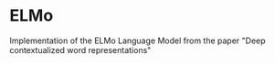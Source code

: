 # ELMo
Implementation of the ELMo Language Model from the paper "Deep contextualized word representations"
